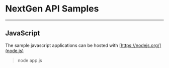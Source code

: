 NextGen API Samples
====================

---------

JavaScript 
----------
The sample javascript applications can be hosted with [https://nodejs.org/](node.js)
> node app.js